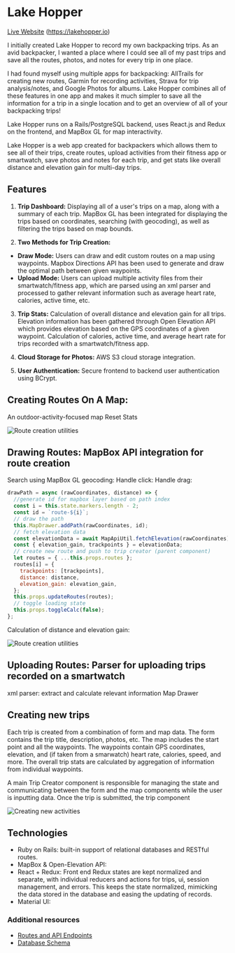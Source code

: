 # Lake Hopper

[Live Website]() (https://lakehopper.io)

I initially created Lake Hopper to record my own backpacking trips. As an avid backpacker, I wanted a place where I could see all of my past trips and save all the routes, photos, and notes for every trip in one place.

I had found myself using multiple apps for backpacking: AllTrails for creating new routes, Garmin for recording activities, Strava for trip analysis/notes, and Google Photos for albums. Lake Hopper combines all of these features in one app and makes it much simpler to save all the information for a trip in a single location and to get an overview of all of your backpacking trips!

Lake Hopper runs on a Rails/PostgreSQL backend, uses React.js and Redux on the frontend, and MapBox GL for map interactivity.

Lake Hopper is a web app created for backpackers which allows them to see all of their trips, create routes, upload activities from their fitness app or smartwatch, save photos and notes for each trip, and get stats like overall distance and elevation gain for multi-day trips.

## Features

1. **Trip Dashboard:** Displaying all of a user's trips on a map, along with a summary of each trip. MapBox GL has been integrated for displaying the trips based on coordinates, searching (with geocoding), as well as filtering the trips based on map bounds.

2. **Two Methods for Trip Creation:**
- **Draw Mode:** Users can draw and edit custom routes on a map using waypoints. Mapbox Directions API has been used to generate and draw the optimal path between given waypoints.
- **Upload Mode:** Users can upload multiple activity files from their smartwatch/fitness app, which are parsed using an xml parser and processed to gather relevant information such as average heart rate, calories, active time, etc.

3. **Trip Stats:** Calculation of overall distance and elevation gain for all trips. Elevation information has been gathered through Open Elevation API which provides elevation based on the GPS coordinates of a given waypoint. Calculation of calories, active time, and average heart rate for trips recorded with a smartwatch/fitness app.

4. **Cloud Storage for Photos:** AWS S3 cloud storage integration.

5. **User Authentication:** Secure frontend to backend user authentication using BCrypt.

## Creating Routes On A Map:

An outdoor-activity-focused map
Reset
Stats

![Route creation utilities](https://github.com/kiana-h/lake-hopper/route_creation_modes.png)

## Drawing Routes: MapBox API integration for route creation

Search using MapBox GL geocoding:
Handle click:
Handle drag:

```js
drawPath = async (rawCoordinates, distance) => {
  //generate id for mapbox layer based on path index
  const i = this.state.markers.length - 2;
  const id = `route-${i}`;
  // draw the path
  this.MapDrawer.addPath(rawCoordinates, id);
  // fetch elevation data
  const elevationData = await MapApiUtil.fetchElevation(rawCoordinates);
  const { elevation_gain, trackpoints } = elevationData;
  // create new route and push to trip creator (parent component)
  let routes = { ...this.props.routes };
  routes[i] = {
    trackpoints: [trackpoints],
    distance: distance,
    elevation_gain: elevation_gain,
  };
  this.props.updateRoutes(routes);
  // toggle loading state
  this.props.toggleCalc(false);
};
```

Calculation of distance and elevation gain:

![Route creation utilities](https://github.com/kiana-h/lake-hopper/draw_route.gif)

## Uploading Routes: Parser for uploading trips recorded on a smartwatch

xml parser: extract and calculate relevant information
Map Drawer

## Creating new trips

Each trip is created from a combination of form and map data. The form contains the trip title, description, photos, etc. The map includes the start point and all the waypoints. The waypoints contain GPS coordinates, elevation, and (if taken from a smarwatch) heart rate, calories, speed, and more. The overall trip stats are calculated by aggregation of information from individual waypoints.

A main Trip Creator component is responsible for managing the state and communicating between the form and the map components while the user is inputting data. Once the trip is submitted, the trip component

![Creating new activities](https://github.com/kiana-h/new_activity.gif)

## Technologies

- Ruby on Rails: built-in support of relational databases and RESTful routes.
- MapBox & Open-Elevation API:
- React + Redux: Front end Redux states are kept normalized and separate, with individual reducers and actions for trips, ui, session management, and errors. This keeps the state normalized, mimicking the data stored in the database and easing the updating of records.
- Material UI:

### Additional resources

- [Routes and API Endpoints](https://github.com/kiana-h/lake-hopper/wiki/Routes)
- [Database Schema](https://github.com/kiana-h/lake-hopper/wiki/Schema)
